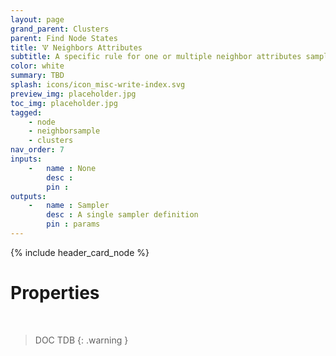 ```yaml
---
layout: page
grand_parent: Clusters
parent: Find Node States
title: 🝢 Neighbors Attributes
subtitle: A specific rule for one or multiple neighbor attributes sampling.
color: white
summary: TBD
splash: icons/icon_misc-write-index.svg
preview_img: placeholder.jpg
toc_img: placeholder.jpg
tagged: 
    - node
    - neighborsample
    - clusters
nav_order: 7
inputs:
    -   name : None
        desc : 
        pin : 
outputs:
    -   name : Sampler
        desc : A single sampler definition
        pin : params
---
```


{% include header_card_node %}

# Properties
<br>

> DOC TDB
{: .warning }
